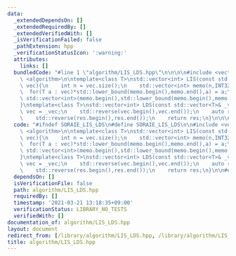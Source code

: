 ```yaml
---
data:
  _extendedDependsOn: []
  _extendedRequiredBy: []
  _extendedVerifiedWith: []
  _isVerificationFailed: false
  _pathExtension: hpp
  _verificationStatusIcon: ':warning:'
  attributes:
    links: []
  bundledCode: "#line 1 \"algorithm/LIS_LDS.hpp\"\n\n\n\n#include <vector>\n#include\
    \ <algorithm>\n\ntemplate<class T>\nstd::vector<int> LIS(const std::vector<T>&\
    \ vec){\n    int n = vec.size();\n    std::vector<int> memo(n,INT32_MAX);\n  \
    \  for(T a : vec)*std::lower_bound(memo.begin(),memo.end(),a) = a;\n    return\
    \ std::vector<int>(memo.begin(),std::lower_bound(memo.begin(),memo.end(),INT32_MAX));\n\
    }\ntemplate<class T>\nstd::vector<int> LDS(const std::vector<T>& _vec){\n    std::vector<T>\
    \ vec = _vec;\n    std::reverse(vec.begin(),vec.end());\n    auto res = LIS(vec);\n\
    \    std::reverse(res.begin(),res.end());\n    return res;\n}\n\n\n"
  code: "#ifndef SORAIE_LIS_LDS\n#define SORAIE_LIS_LDS\n\n#include <vector>\n#include\
    \ <algorithm>\n\ntemplate<class T>\nstd::vector<int> LIS(const std::vector<T>&\
    \ vec){\n    int n = vec.size();\n    std::vector<int> memo(n,INT32_MAX);\n  \
    \  for(T a : vec)*std::lower_bound(memo.begin(),memo.end(),a) = a;\n    return\
    \ std::vector<int>(memo.begin(),std::lower_bound(memo.begin(),memo.end(),INT32_MAX));\n\
    }\ntemplate<class T>\nstd::vector<int> LDS(const std::vector<T>& _vec){\n    std::vector<T>\
    \ vec = _vec;\n    std::reverse(vec.begin(),vec.end());\n    auto res = LIS(vec);\n\
    \    std::reverse(res.begin(),res.end());\n    return res;\n}\n\n#endif/*SORAIE_LIS_LDS*/"
  dependsOn: []
  isVerificationFile: false
  path: algorithm/LIS_LDS.hpp
  requiredBy: []
  timestamp: '2021-03-21 13:18:35+09:00'
  verificationStatus: LIBRARY_NO_TESTS
  verifiedWith: []
documentation_of: algorithm/LIS_LDS.hpp
layout: document
redirect_from: [/library/algorithm/LIS_LDS.hpp, /library/algorithm/LIS_LDS.hpp.html]
title: algorithm/LIS_LDS.hpp
---
```

